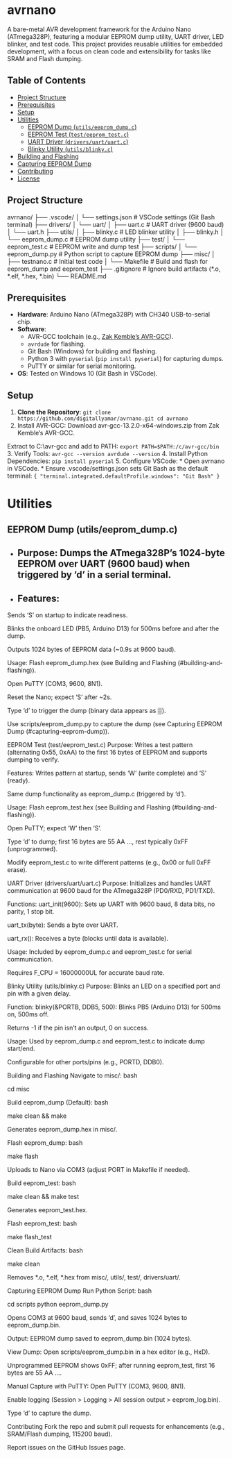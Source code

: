 # avrnano

A bare-metal AVR development framework for the Arduino Nano (ATmega328P), featuring a modular EEPROM dump utility, UART driver, LED blinker, and test code. This project provides reusable utilities for embedded development, with a focus on clean code and extensibility for tasks like SRAM and Flash dumping.

## Table of Contents
- [Project Structure](#project-structure)
- [Prerequisites](#prerequisites)
- [Setup](#setup)
- [Utilities](#utilities)
  - [EEPROM Dump (`utils/eeprom_dump.c`)](#eeprom-dump-utilseeprom_dumpc)
  - [EEPROM Test (`test/eeprom_test.c`)](#eeprom-test-testeeprom_testc)
  - [UART Driver (`drivers/uart/uart.c`)](#uart-driver-driversuartuartc)
  - [Blinky Utility (`utils/blinky.c`)](#blinky-utility-utilsblinkyc)
- [Building and Flashing](#building-and-flashing)
- [Capturing EEPROM Dump](#capturing-eeprom-dump)
- [Contributing](#contributing)
- [License](#license)

## Project Structure
avrnano/
├── .vscode/
│   └── settings.json       # VSCode settings (Git Bash terminal)
├── drivers/
│   └── uart/
│       ├── uart.c         # UART driver (9600 baud)
│       └── uart.h
├── utils/
│   ├── blinky.c           # LED blinker utility
│   ├── blinky.h
│   └── eeprom_dump.c      # EEPROM dump utility
├── test/
│   └── eeprom_test.c      # EEPROM write and dump test
├── scripts/
│   └── eeprom_dump.py     # Python script to capture EEPROM dump
├── misc/
│   ├── testnano.c         # Initial test code
│   └── Makefile           # Build and flash for eeprom_dump and eeprom_test
├── .gitignore             # Ignore build artifacts (*.o, *.elf, *.hex, *.bin)
└── README.md


## Prerequisites
- **Hardware**: Arduino Nano (ATmega328P) with CH340 USB-to-serial chip.
- **Software**:
  - AVR-GCC toolchain (e.g., [Zak Kemble’s AVR-GCC](https://github.com/ZakKemble/avr-gcc/releases)).
  - `avrdude` for flashing.
  - Git Bash (Windows) for building and flashing.
  - Python 3 with `pyserial` (`pip install pyserial`) for capturing dumps.
  - PuTTY or similar for serial monitoring.
- **OS**: Tested on Windows 10 (Git Bash in VSCode).

## Setup
1. **Clone the Repository**:
   ``
       git clone https://github.com/digitallyamar/avrnano.git
       cd avrnano
   ``
2. Install AVR-GCC:
Download avr-gcc-13.2.0-x64-windows.zip from Zak Kemble’s AVR-GCC.

Extract to C:\avr-gcc and add to PATH:
``
    export PATH=$PATH:/c/avr-gcc/bin
``
3. Verify Tools:
``
    avr-gcc --version
    avrdude --version
``
4. Install Python Dependencies:
``
    pip install pyserial
``
5. Configure VSCode:
    * Open avrnano in VSCode.
    * Ensure .vscode/settings.json sets Git Bash as the default terminal:
    ``
        {
            "terminal.integrated.defaultProfile.windows": "Git Bash"
        }
    ``

# Utilities
## EEPROM Dump (utils/eeprom_dump.c)

* ## Purpose: Dumps the ATmega328P’s 1024-byte EEPROM over UART (9600 baud) when triggered by ‘d’ in a serial terminal.

* ## Features:
Sends ‘S’ on startup to indicate readiness.

Blinks the onboard LED (PB5, Arduino D13) for 500ms before and after the dump.

Outputs 1024 bytes of EEPROM data (~0.9s at 9600 baud).

Usage:
Flash eeprom_dump.hex (see Building and Flashing (#building-and-flashing)).

Open PuTTY (COM3, 9600, 8N1).

Reset the Nano; expect ‘S’ after ~2s.

Type ‘d’ to trigger the dump (binary data appears as ▒).

Use scripts/eeprom_dump.py to capture the dump (see Capturing EEPROM Dump (#capturing-eeprom-dump)).

EEPROM Test (test/eeprom_test.c)
Purpose: Writes a test pattern (alternating 0x55, 0xAA) to the first 16 bytes of EEPROM and supports dumping to verify.

Features:
Writes pattern at startup, sends ‘W’ (write complete) and ‘S’ (ready).

Same dump functionality as eeprom_dump.c (triggered by ‘d’).

Usage:
Flash eeprom_test.hex (see Building and Flashing (#building-and-flashing)).

Open PuTTY; expect ‘W’ then ‘S’.

Type ‘d’ to dump; first 16 bytes are 55 AA ..., rest typically 0xFF (unprogrammed).

Modify eeprom_test.c to write different patterns (e.g., 0x00 or full 0xFF erase).

UART Driver (drivers/uart/uart.c)
Purpose: Initializes and handles UART communication at 9600 baud for the ATmega328P (PD0/RXD, PD1/TXD).

Functions:
uart_init(9600): Sets up UART with 9600 baud, 8 data bits, no parity, 1 stop bit.

uart_tx(byte): Sends a byte over UART.

uart_rx(): Receives a byte (blocks until data is available).

Usage:
Included by eeprom_dump.c and eeprom_test.c for serial communication.

Requires F_CPU = 16000000UL for accurate baud rate.

Blinky Utility (utils/blinky.c)
Purpose: Blinks an LED on a specified port and pin with a given delay.

Function:
blinky(&PORTB, DDB5, 500): Blinks PB5 (Arduino D13) for 500ms on, 500ms off.

Returns -1 if the pin isn’t an output, 0 on success.

Usage:
Used by eeprom_dump.c and eeprom_test.c to indicate dump start/end.

Configurable for other ports/pins (e.g., PORTD, DDB0).

Building and Flashing
Navigate to misc/:
bash

cd misc

Build eeprom_dump (Default):
bash

make clean && make

Generates eeprom_dump.hex in misc/.

Flash eeprom_dump:
bash

make flash

Uploads to Nano via COM3 (adjust PORT in Makefile if needed).

Build eeprom_test:
bash

make clean && make test

Generates eeprom_test.hex.

Flash eeprom_test:
bash

make flash_test

Clean Build Artifacts:
bash

make clean

Removes *.o, *.elf, *.hex from misc/, utils/, test/, drivers/uart/.

Capturing EEPROM Dump
Run Python Script:
bash

cd scripts
python eeprom_dump.py

Opens COM3 at 9600 baud, sends ‘d’, and saves 1024 bytes to eeprom_dump.bin.

Output: EEPROM dump saved to eeprom_dump.bin (1024 bytes).

View Dump:
Open scripts/eeprom_dump.bin in a hex editor (e.g., HxD).

Unprogrammed EEPROM shows 0xFF; after running eeprom_test, first 16 bytes are 55 AA ....

Manual Capture with PuTTY:
Open PuTTY (COM3, 9600, 8N1).

Enable logging (Session > Logging > All session output > eeprom_log.bin).

Type ‘d’ to capture the dump.

Contributing
Fork the repo and submit pull requests for enhancements (e.g., SRAM/Flash dumping, 115200 baud).

Report issues on the GitHub Issues page.






   
